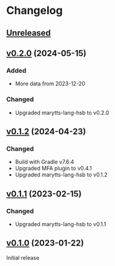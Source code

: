 Changelog
=========

[Unreleased]
------------

[v0.2.0] (2024-05-15)
---------------------

### Added

- More data from 2023-12-20

### Changed

- Upgraded marytts-lang-hsb to v0.2.0

[v0.1.2] (2024-04-23)
---------------------

### Changed

- Build with Gradle v7.6.4
- Upgraded MFA plugin to v0.4.1
- Upgraded marytts-lang-hsb to v0.1.2

[v0.1.1] (2023-02-15)
---------------------

### Changed

- Upgraded marytts-lang-hsb to v0.1.1

[v0.1.0] (2023-01-22)
---------------------

Initial release

[Unreleased]: https://github.com/marytts/serbski-institut-hsb-data
[v0.2.0]: https://github.com/marytts/serbski-institut-hsb-data/releases/tag/v0.2.0
[v0.1.2]: https://github.com/marytts/serbski-institut-hsb-data/releases/tag/v0.1.2
[v0.1.1]: https://github.com/marytts/serbski-institut-hsb-data/releases/tag/v0.1.1
[v0.1.0]: https://github.com/marytts/serbski-institut-hsb-data/releases/tag/v0.1.0
